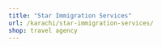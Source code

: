```yaml
---
title: "Star Immigration Services"
url: /karachi/star-immigration-services/
shop: travel agency
---
```

